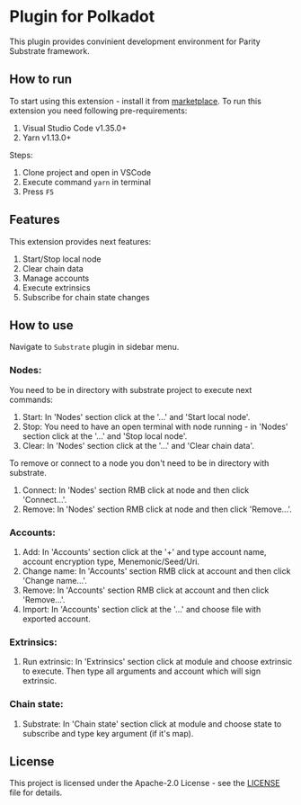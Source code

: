 # Plugin for Polkadot

This plugin provides convinient development environment for Parity Substrate framework.

## How to run

To start using this extension - install it from [marketplace](). To run this extension you need following pre-requirements:

1) Visual Studio Code v1.35.0+
2) Yarn v1.13.0+

Steps:

1) Clone project and open in VSCode
2) Execute command `yarn` in terminal
3) Press `F5`

## Features

This extension provides next features:

1) Start/Stop local node
2) Clear chain data
3) Manage accounts
4) Execute extrinsics
5) Subscribe for chain state changes

## How to use

Navigate to `Substrate` plugin in sidebar menu.

### Nodes:

You need to be in directory with substrate project to execute next commands:

1) Start: In 'Nodes' section click at the '...' and 'Start local node'.
2) Stop: You need to have an open terminal with node running - in 'Nodes' section click at the '...' and 'Stop local node'.
3) Clear: In 'Nodes' section click at the '...' and 'Clear chain data'.

To remove or connect to a node you don't need to be in directory with substrate.

1) Connect: In 'Nodes' section RMB click at node and then click 'Connect...'.
2) Remove: In 'Nodes' section RMB click at node and then click 'Remove...'.

### Accounts:

1) Add: In 'Accounts' section click at the '+' and type account name, account encryption type, Menemonic/Seed/Uri.
2) Change name: In 'Accounts' section RMB click at account and then click 'Change name...'.
3) Remove: In 'Accounts' section RMB click at account and then click 'Remove...'.
4) Import: In 'Accounts' section click at the '...' and choose file with exported account.

### Extrinsics:

1) Run extrinsic: In 'Extrinsics' section click at module and choose extrinsic to execute.
Then type all arguments and account which will sign extrinsic.

### Chain state:

1) Substrate: In 'Chain state' section click at module and choose state to subscribe and type key argument (if it's map).

## License

This project is licensed under the Apache-2.0 License - see the [LICENSE](LICENSE) file for details.
